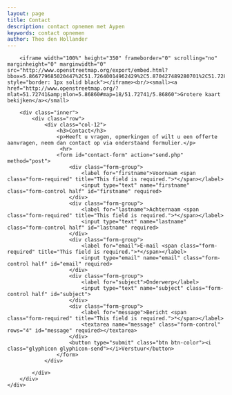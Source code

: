 ```yaml
---
layout: page
title: Contact
description: contact opnemen met Aypen
keywords: contact opnemen
author: Theo den Hollander
---
```

<div class="row">
    <div class="main-column col-12">
        
        <iframe width="100%" height="350" frameborder="0" scrolling="no" marginheight="0" marginwidth="0" src="http://www.openstreetmap.org/export/embed.html?bbox=5.866779685020447%2C51.72640014962429%2C5.870427489280701%2C51.728413729868855&amp;layer=mapnik&amp;marker=51.727406950958%2C5.868603587150574" style="border: 1px solid black"></iframe><br/><small><a href="http://www.openstreetmap.org/?mlat=51.72741&amp;mlon=5.86860#map=18/51.72741/5.86860">Grotere kaart bekijken</a></small>
        
        <div class="inner">
            <div class="row">
                <div class="col-12">
                    <h3>Contact</h3>
                    <p>Heeft u vragen, opmerkingen of wilt u een offerte aanvragen, neem dan contact op via onderstaand formulier.</p>
                     <hr>
                    <form id="contact-form" action="send.php" method="post">
                        <div class="form-group">
                            <label for="firstname">Voornaam <span class="form-required" title="This field is required.">*</span></label>
                            <input type="text" name="firstname" class="form-control half" id="firstname" required>
                        </div>
                        <div class="form-group">
                            <label for="lastname">Achternaam <span class="form-required" title="This field is required.">*</span></label>
                            <input type="text" name="lastname" class="form-control half" id="lastname" required>
                        </div>
                        <div class="form-group">
                            <label for="email">E-mail <span class="form-required" title="This field is required.">*</span></label>
                            <input type="email" name="email" class="form-control half" id="email" required>
                        </div>
                        <div class="form-group">
                            <label for="subject">Onderwerp</label>
                            <input type="text" name="subject" class="form-control half" id="subject">
                        </div>
                        <div class="form-group">
                            <label for="message">Bericht <span class="form-required" title="This field is required.">*</span></label>
                            <textarea name="message" class="form-control" rows="4" id="message" required></textarea>
                        </div>
                        <button type="submit" class="btn btn-color"><i class="glyphicon glyphicon-send"></i>Verstuur</button>
                    </form>
                </div>
               
            </div>
        </div>
    </div>
</div>
